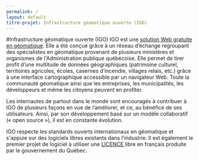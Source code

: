 ```yaml
---
permalink: /
layout: default
titre-projet: Infrastructure géomatique ouverte (IGO)
---
```


#Infrastructure géomatique ouverte (IGO)
IGO est une [solution Web gratuite en géomatique](https://github.com/infra-geo-ouverte/igo/). Elle a été conçue grâce à un réseau d’échange regroupant des spécialistes en géomatique provenant de plusieurs ministères et organismes de l'Administration publique québécoise. Elle permet de tirer profit d’une multitude de données géographiques (patrimoine culturel, territoires agricoles, écoles, casernes d’incendie, villages relais, etc.) grâce à une interface cartographique accessible par un navigateur Web. Toute la communauté géomatique ainsi que les entreprises, les municipalités, les développeurs et même les citoyens peuvent en profiter.

Les internautes de partout dans le monde sont encouragés à contribuer à IGO de plusieurs façons en vue de l’améliorer, et ce, au bénéfice de ses utilisateurs. Ainsi, par son développement basé sur un modèle collaboratif (« open source »), il est en constante évolution.

IGO respecte les standards ouverts internationaux en géomatique et s'appuie sur des logiciels libres existants dans l'industrie. Il est également le premier projet de logiciel à utiliser une [LICENCE ](https://raw.githubusercontent.com/infra-geo-ouverte/igo/master/LICENCE.txt) libre en français produite par le gouvernement du Québec.


